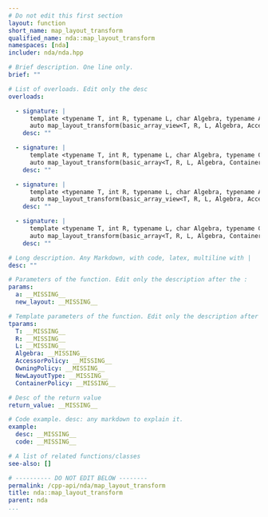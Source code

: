 ```yaml
---
# Do not edit this first section
layout: function
short_name: map_layout_transform
qualified_name: nda::map_layout_transform
namespaces: [nda]
includer: nda/nda.hpp

# Brief description. One line only.
brief: ""

# List of overloads. Edit only the desc
overloads:

  - signature: |
      template <typename T, int R, typename L, char Algebra, typename AccessorPolicy, typename OwningPolicy, typename NewLayoutType>
      auto map_layout_transform(basic_array_view<T, R, L, Algebra, AccessorPolicy, OwningPolicy> a, const NewLayoutType & new_layout)
    desc: ""

  - signature: |
      template <typename T, int R, typename L, char Algebra, typename ContainerPolicy, typename NewLayoutType>
      auto map_layout_transform(basic_array<T, R, L, Algebra, ContainerPolicy> && a, const NewLayoutType & new_layout)
    desc: ""

  - signature: |
      template <typename T, int R, typename L, char Algebra, typename AccessorPolicy, typename OwningPolicy, typename NewLayoutType>
      auto map_layout_transform(basic_array_view<T, R, L, Algebra, AccessorPolicy, OwningPolicy> a, const NewLayoutType & new_layout)
    desc: ""

  - signature: |
      template <typename T, int R, typename L, char Algebra, typename ContainerPolicy, typename NewLayoutType>
      auto map_layout_transform(basic_array<T, R, L, Algebra, ContainerPolicy> && a, const NewLayoutType & new_layout)
    desc: ""

# Long description. Any Markdown, with code, latex, multiline with |
desc: ""

# Parameters of the function. Edit only the description after the :
params:
  a: __MISSING__
  new_layout: __MISSING__

# Template parameters of the function. Edit only the description after the :
tparams:
  T: __MISSING__
  R: __MISSING__
  L: __MISSING__
  Algebra: __MISSING__
  AccessorPolicy: __MISSING__
  OwningPolicy: __MISSING__
  NewLayoutType: __MISSING__
  ContainerPolicy: __MISSING__

# Desc of the return value
return_value: __MISSING__

# Code example. desc: any markdown to explain it.
example:
  desc: __MISSING__
  code: __MISSING__

# A list of related functions/classes
see-also: []

# ---------- DO NOT EDIT BELOW --------
permalink: /cpp-api/nda/map_layout_transform
title: nda::map_layout_transform
parent: nda
...
```


